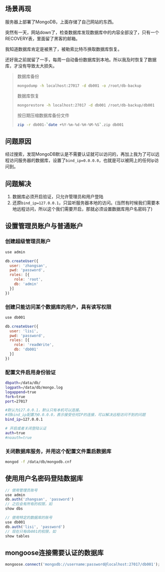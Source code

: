 ## 场景再现
服务器上部署了MongoDB，上面存储了自己网站的东西。  

突然有一天，网站down了，检查数据库发现数据库中的内容全部没了，只有一个RECOVERY表，里面留了黑客的邮箱。  

我知道数据库肯定是被黑了，被勒索比特币换取数据库恢复。

还好我之前就留了一手，每周一自动备份数据库到本地。所以我及时恢复了数据库，才没有导致太大损失。

> 数据库备份  
> ```sh
> mongodump -h localhost:27017 -d db001 -o /root/db-backup
> ```  
> 数据库恢复  
> ```sh
> mongorestore -h localhost:27017 -d db001 /root/db-backup/db001
> ```   
> 按日期压缩数据库备份文件   
> ```sh
> zip -r db001-`date +%Y-%m-%d-%H-%M-%S`.zip db001
> ``` 

## 问题原因
经过搜索，发现MongoDB默认是不需要认证就可以访问的，再加上我为了可以远程访问服务器的数据库，设置了`bind_ip=0.0.0.0`，也就是可以被网上的任何ip访问到。

## 问题解决
1. 数据库必须开启验证，只允许管理员和用户登陆
2. 还原`bind_ip=127.0.0.1`，只监听服务器本地的访问。(当然有时候我们需要本地远程访问，所以这个我们需要开启，那就必须设置数据库用户名密码了)

## 设置管理员账户与普通账户
### 创建超级管理员账户
```js
use admin

db.createUser({
  user: 'zhangsan',
  pwd: 'password',
  roles: [{
    role: 'root',
    db: 'admin'
  }]
})
```
### 创建只能访问某个数据库的用户，具有读写权限
```js
use db001

db.createUser({
  user: 'lisi',
  pwd: 'password',
  roles: [{
    role: 'readWrite',
    db: 'db001'
  }]
})
```

### 配置文件启用身份验证
```sh
dbpath=/data/db/
logpath=/data/db/mongo.log
logappend=true
fork=true
port=27017

#默认为127.0.0.1，默认只有本机可以连接。 
#将bind_ip配置为0.0.0.0，表示接受任何IP的连接，可以解决远程访问不到的问题
bind_ip=127.0.0.1

# 开启或者关闭登陆认证
auth=true
#noauth=true
```
### 关闭数据库服务，并用这个配置文件重启数据库
```sh
mongod -f /data/db/mongodb.cnf
```

## 使用用户名密码登陆数据库
```js
// 使用管理员账号
use admin
db.auth('zhangsan', 'password')
// 之后会有所有的权限，如
show dbs

// 使用特定的数据库的账号
use db001
db.auth('lisi', 'password')
// 现在只有db001的权限，如
show tables
```

## mongoose连接需要认证的数据库
```js
mongoose.connect('mongodb://username:password@localhost:27017/db001');
```


